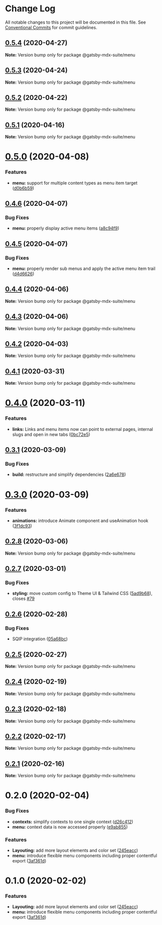 # Change Log

All notable changes to this project will be documented in this file.
See [Conventional Commits](https://conventionalcommits.org) for commit guidelines.

## [0.5.4](https://github.com/axe312ger/gatsby-suite-mdx/compare/@gatsby-mdx-suite/menu@0.5.3...@gatsby-mdx-suite/menu@0.5.4) (2020-04-27)

**Note:** Version bump only for package @gatsby-mdx-suite/menu





## [0.5.3](https://github.com/axe312ger/gatsby-suite-mdx/compare/@gatsby-mdx-suite/menu@0.5.2...@gatsby-mdx-suite/menu@0.5.3) (2020-04-24)

**Note:** Version bump only for package @gatsby-mdx-suite/menu





## [0.5.2](https://github.com/axe312ger/gatsby-suite-mdx/compare/@gatsby-mdx-suite/menu@0.5.1...@gatsby-mdx-suite/menu@0.5.2) (2020-04-22)

**Note:** Version bump only for package @gatsby-mdx-suite/menu





## [0.5.1](https://github.com/axe312ger/gatsby-suite-mdx/compare/@gatsby-mdx-suite/menu@0.5.0...@gatsby-mdx-suite/menu@0.5.1) (2020-04-16)

**Note:** Version bump only for package @gatsby-mdx-suite/menu





# [0.5.0](https://github.com/axe312ger/gatsby-suite-mdx/compare/@gatsby-mdx-suite/menu@0.4.6...@gatsby-mdx-suite/menu@0.5.0) (2020-04-08)


### Features

* **menu:** support for multiple content types as menu item target ([d0b6b59](https://github.com/axe312ger/gatsby-suite-mdx/commit/d0b6b595541a209139ad78e1e6894ccdc58928e7))





## [0.4.6](https://github.com/axe312ger/gatsby-suite-mdx/compare/@gatsby-mdx-suite/menu@0.4.5...@gatsby-mdx-suite/menu@0.4.6) (2020-04-07)


### Bug Fixes

* **menu:** properly display active menu items ([a8c94f9](https://github.com/axe312ger/gatsby-suite-mdx/commit/a8c94f90aabe3f0710a6a06a20da8db91f389950))





## [0.4.5](https://github.com/axe312ger/gatsby-suite-mdx/compare/@gatsby-mdx-suite/menu@0.4.4...@gatsby-mdx-suite/menu@0.4.5) (2020-04-07)


### Bug Fixes

* **menu:** properly render sub menus and apply the active menu item trail ([d4d6626](https://github.com/axe312ger/gatsby-suite-mdx/commit/d4d66261ad84b46e7f116fa659b3a2251d140424))





## [0.4.4](https://github.com/axe312ger/gatsby-suite-mdx/compare/@gatsby-mdx-suite/menu@0.4.3...@gatsby-mdx-suite/menu@0.4.4) (2020-04-06)

**Note:** Version bump only for package @gatsby-mdx-suite/menu





## [0.4.3](https://github.com/axe312ger/gatsby-suite-mdx/compare/@gatsby-mdx-suite/menu@0.4.2...@gatsby-mdx-suite/menu@0.4.3) (2020-04-06)

**Note:** Version bump only for package @gatsby-mdx-suite/menu





## [0.4.2](https://github.com/axe312ger/gatsby-suite-mdx/compare/@gatsby-mdx-suite/menu@0.4.1...@gatsby-mdx-suite/menu@0.4.2) (2020-04-03)

**Note:** Version bump only for package @gatsby-mdx-suite/menu





## [0.4.1](https://github.com/axe312ger/gatsby-suite-mdx/compare/@gatsby-mdx-suite/menu@0.4.0...@gatsby-mdx-suite/menu@0.4.1) (2020-03-31)

**Note:** Version bump only for package @gatsby-mdx-suite/menu





# [0.4.0](https://github.com/axe312ger/gatsby-suite-mdx/compare/@gatsby-mdx-suite/menu@0.3.1...@gatsby-mdx-suite/menu@0.4.0) (2020-03-11)


### Features

* **links:** Links and menu items now can point to external pages, internal slugs and open in new tabs ([0bc72e5](https://github.com/axe312ger/gatsby-suite-mdx/commit/0bc72e5128aed977f0834bc3e237fc96a169894d))





## [0.3.1](https://github.com/axe312ger/gatsby-mdx-suite/compare/@gatsby-mdx-suite/menu@0.3.0...@gatsby-mdx-suite/menu@0.3.1) (2020-03-09)


### Bug Fixes

* **build:** restructure and simplify dependencies ([2a6e678](https://github.com/axe312ger/gatsby-mdx-suite/commit/2a6e6784431358d1bc05f76912455c28ed565db0))





# [0.3.0](https://github.com/axe312ger/gatsby-mdx-suite/compare/@gatsby-mdx-suite/menu@0.2.8...@gatsby-mdx-suite/menu@0.3.0) (2020-03-09)


### Features

* **animations:** introduce Animate component and useAnimation hook ([3f1dc93](https://github.com/axe312ger/gatsby-mdx-suite/commit/3f1dc93ce4e2f57718c8f94a9f96aadc6b94014b))





## [0.2.8](https://github.com/axe312ger/gatsby-mdx-suite/compare/@gatsby-mdx-suite/menu@0.2.7...@gatsby-mdx-suite/menu@0.2.8) (2020-03-06)

**Note:** Version bump only for package @gatsby-mdx-suite/menu





## [0.2.7](https://github.com/axe312ger/gatsby-mdx-suite/compare/@gatsby-mdx-suite/menu@0.2.6...@gatsby-mdx-suite/menu@0.2.7) (2020-03-01)


### Bug Fixes

* **styling:** move custom config to Theme UI & Tailwind CSS ([5ad9b68](https://github.com/axe312ger/gatsby-mdx-suite/commit/5ad9b68fe0e817169c212dd4eb67c847ee8e2049)), closes [#79](https://github.com/axe312ger/gatsby-mdx-suite/issues/79)





## [0.2.6](https://github.com/axe312ger/gatsby-mdx-suite/compare/@gatsby-mdx-suite/menu@0.2.5...@gatsby-mdx-suite/menu@0.2.6) (2020-02-28)


### Bug Fixes

* SQIP integration ([05a68bc](https://github.com/axe312ger/gatsby-mdx-suite/commit/05a68bcdfeb10faa4f516a48f0bbdad9c3d3eb63))





## [0.2.5](https://github.com/axe312ger/gatsby-mdx-suite/compare/@gatsby-mdx-suite/menu@0.2.4...@gatsby-mdx-suite/menu@0.2.5) (2020-02-27)

**Note:** Version bump only for package @gatsby-mdx-suite/menu





## [0.2.4](https://github.com/axe312ger/gatsby-mdx-suite/compare/@gatsby-mdx-suite/menu@0.2.3...@gatsby-mdx-suite/menu@0.2.4) (2020-02-19)

**Note:** Version bump only for package @gatsby-mdx-suite/menu





## [0.2.3](https://github.com/axe312ger/gatsby-mdx-suite/compare/@gatsby-mdx-suite/menu@0.2.2...@gatsby-mdx-suite/menu@0.2.3) (2020-02-18)

**Note:** Version bump only for package @gatsby-mdx-suite/menu





## [0.2.2](https://github.com/axe312ger/gatsby-mdx-suite/compare/@gatsby-mdx-suite/menu@0.2.1...@gatsby-mdx-suite/menu@0.2.2) (2020-02-17)

**Note:** Version bump only for package @gatsby-mdx-suite/menu





## [0.2.1](https://github.com/axe312ger/gatsby-mdx-suite/compare/@gatsby-mdx-suite/menu@0.2.0...@gatsby-mdx-suite/menu@0.2.1) (2020-02-16)

**Note:** Version bump only for package @gatsby-mdx-suite/menu





# 0.2.0 (2020-02-04)


### Bug Fixes

* **contexts:** simplify contexts to one single context ([d26c412](https://github.com/axe312ger/gatsby-mdx-suite/commit/d26c412b7f7b88840c594b45d25520251d0baef2))
* **menu:** context data is now accessed properly ([e9ab855](https://github.com/axe312ger/gatsby-mdx-suite/commit/e9ab8559fa7d61741039995c57bf27a6f587d267))


### Features

* **Layouting:** add more layout elements and color set ([245eacc](https://github.com/axe312ger/gatsby-mdx-suite/commit/245eaccc617a5a2fd061ad399da68829672687c3))
* **menu:** introduce flexible menu components including proper contentful export ([3af361d](https://github.com/axe312ger/gatsby-mdx-suite/commit/3af361d019cd9c4c5a5d54971b986e9696f690d5))





# 0.1.0 (2020-02-02)


### Features

* **Layouting:** add more layout elements and color set ([245eacc](https://github.com/axe312ger/gatsby-mdx-suite/commit/245eaccc617a5a2fd061ad399da68829672687c3))
* **menu:** introduce flexible menu components including proper contentful export ([3af361d](https://github.com/axe312ger/gatsby-mdx-suite/commit/3af361d019cd9c4c5a5d54971b986e9696f690d5))
